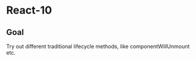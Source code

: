 # React-10

## Goal

Try out different traditional lifecycle methods, like componentWillUnmount etc.
